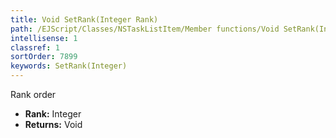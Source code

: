 ```yaml
---
title: Void SetRank(Integer Rank)
path: /EJScript/Classes/NSTaskListItem/Member functions/Void SetRank(Integer p_0)
intellisense: 1
classref: 1
sortOrder: 7899
keywords: SetRank(Integer)
---
```



Rank order



* **Rank:** Integer
* **Returns:** Void


